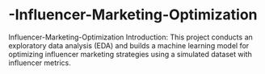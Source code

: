 # -Influencer-Marketing-Optimization
Influencer-Marketing-Optimization Introduction:  This project conducts an exploratory data analysis (EDA) and builds a machine learning model for optimizing influencer marketing strategies using a simulated dataset with influencer metrics.
